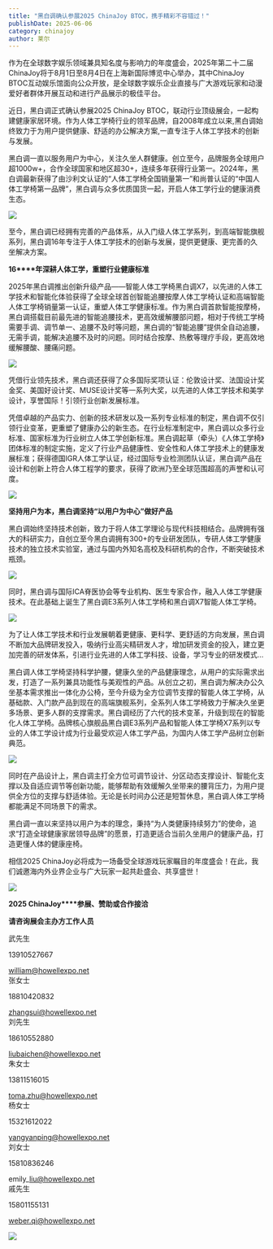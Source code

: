 ```yaml
---
title: "黑白调确认参展2025 ChinaJoy BTOC，携手精彩不容错过！"
publishDate: 2025-06-06
category: chinajoy
author: 莱尔
---
```


作为在全球数字娱乐领域兼具知名度与影响力的年度盛会，2025年第二十二届ChinaJoy将于8月1日至8月4日在上海新国际博览中心举办，其中ChinaJoy BTOC互动娱乐馆面向公众开放，是全球数字娱乐企业直接与广大游戏玩家和动漫爱好者群体开展互动和进行产品展示的极佳平台。

近日，黑白调正式确认参展2025 ChinaJoy BTOC，联动行业顶级展会，一起构建健康家居环境。作为人体工学椅行业的领军品牌，自2008年成立以来,黑白调始终致力于为用户提供健康、舒适的办公解决方案,一直专注于人体工学技术的创新与发展。

黑白调一直以服务用户为中心，关注久坐人群健康。创立至今，品牌服务全球用户超1000w+，合作全球国家和地区超30+，连续多年获得行业第一。2024年，黑白调最新获得了由沙利文认证的“人体工学椅全国销量第一”和尚普认证的“中国人体工学椅第一品牌”，黑白调与众多优质国货一起，开启人体工学行业的健康消费生态。

![](https://ec-net-1251389766.cos.ap-shanghai.myqcloud.com/wp-content/uploads/2025/06/20250606161421935.png)

至今，黑白调已经拥有完善的产品体系，从入门级人体工学系列，到高端智能旗舰系列，黑白调16年专注于人体工学技术的创新与发展，提供更健康、更完善的久坐解决方案。

**16****年深耕人体工学，重塑行业健康标准**

2025年黑白调推出创新升级产品——智能人体工学椅黑白调X7，以先进的人体工学技术和智能化体验获得了全球全球首创智能追腰按摩人体工学椅认证和高端智能人体工学椅销量第一认证，重塑人体工学健康标准。作为黑白调首款智能按摩椅，黑白调搭载目前最先进的智能追腰技术，更高效缓解腰部问题，相对于传统工学椅需要手调、调节单一、追腰不及时等问题，黑白调的“智能追腰”提供全自动追腰，无需手调，能解决追腰不及时的问题。同时结合按摩、热敷等理疗手段，更高效地缓解腰酸、腰痛问题。 

![](https://ec-net-1251389766.cos.ap-shanghai.myqcloud.com/wp-content/uploads/2025/06/20250606161425252.png)

凭借行业领先技术，黑白调还获得了众多国际奖项认证：伦敦设计奖、法国设计奖金奖、美国好设计奖、MUSE设计奖等一系列大奖，以先进的人体工学技术和美学设计，享誉国际！引领行业创新发展标准。

凭借卓越的产品实力、创新的技术研发以及一系列专业标准的制定，黑白调不仅引领行业变革，更重塑了健康办公的新生态。在行业标准制定中，黑白调以众多行业标准、国家标准为行业树立人体工学创新标准。黑白调起草（牵头）《人体工学椅》团体标准的制定实施，定义了行业产品健康性、安全性和人体工学技术上的健康发展标准；获得德国IGR人体工学认证，经过国际专业检测团队认证，黑白调产品在设计和创新上符合人体工程学的要求，获得了欧洲乃至全球范围超高的声誉和认可度。

![](https://ec-net-1251389766.cos.ap-shanghai.myqcloud.com/wp-content/uploads/2025/06/20250606161429177.png)

**坚持用户为本，黑白调坚持“以用户为中心”做好产品**

黑白调始终坚持技术创新，致力于将人体工学理论与现代科技相结合。品牌拥有强大的科研实力，自创立至今黑白调拥有300+的专业研发团队，专研人体工学健康技术的独立技术实验室，通过与国内外知名高校及科研机构的合作，不断突破技术瓶颈。

![](https://ec-net-1251389766.cos.ap-shanghai.myqcloud.com/wp-content/uploads/2025/06/20250606161433888.png)

同时，黑白调与国际ICA脊医协会等专业机构、医生专家合作，融入人体工学健康技术。在此基础上诞生了黑白调E3系列人体工学椅和黑白调X7智能人体工学椅。

![](https://ec-net-1251389766.cos.ap-shanghai.myqcloud.com/wp-content/uploads/2025/06/20250606161436861.png)

为了让人体工学技术和行业发展朝着更健康、更科学、更舒适的方向发展，黑白调不断加大品牌研发投入，吸纳行业高尖精研发人才，增加研发资金的投入，建立更加完善的研发体系，引进行业先进的人体工学科技、设备，学习专业的研发模式...

黑白调人体工学椅坚持科学护腰，健康久坐的产品健康理念，从用户的实际需求出发，打造了一系列兼具功能性与美观性的产品。从创立之初，黑白调为解决办公久坐基本需求推出一体化办公椅，至今升级为全方位调节支撑的智能人体工学椅，从基础款、入门款产品到现在的高端旗舰系列，全系列人体工学椅致力于解决久坐更多场景、更多人群的支撑需求。黑白调经历了六代的技术变革，升级到现在的智能化人体工学椅。品牌核心旗舰品黑白调E3系列产品和智能人体工学椅X7系列以专业的人体工学设计成为行业最受欢迎人体工学产品，为国内人体工学产品树立创新典范。

![](https://ec-net-1251389766.cos.ap-shanghai.myqcloud.com/wp-content/uploads/2025/06/20250606161443246.png)

同时在产品设计上，黑白调主打全方位可调节设计、分区动态支撑设计、智能化支撑以及自适应调节等创新功能，能够帮助有效缓解久坐带来的腰背压力，为用户提供全方位的支撑与舒适体验。无论是长时间办公还是短暂休息，黑白调人体工学椅都能满足不同场景下的需求。

黑白调一直以来坚持以用户为本的理念，秉持“为人类健康持续努力”的使命，追求“打造全球健康家居领导品牌”的愿景，打造更适合当前久坐用户的健康产品，打造更懂人体的健康座椅。

相信2025 ChinaJoy必将成为一场备受全球游戏玩家瞩目的年度盛会！在此，我们诚邀海内外业界企业与广大玩家一起共赴盛会、共享盛世！

![](https://ec-net-1251389766.cos.ap-shanghai.myqcloud.com/wp-content/uploads/2025/06/20250606161447661.png)

**2025 ChinaJoy****参展、赞助或合作接洽**

**请咨询展会主办方工作人员**

武先生

13910527667

william@howellexpo.net  
张女士

18810420832

zhangsui@howellexpo.net  
刘先生

18610552880

liubaichen@howellexpo.net  
朱女士

13811516015

toma.zhu@howellexpo.net  
杨女士

15321612022

yangyanping@howellexpo.net  
刘女士

15810836246

emily\_liu@howellexpo.net  
戚先生

15801155131

weber.qi@howellexpo.net

![](https://ec-net-1251389766.cos.ap-shanghai.myqcloud.com/wp-content/uploads/2025/06/20250606161450754.png)
